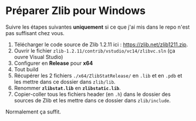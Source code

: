 # Préparer Zlib pour Windows

Suivre les étapes suivantes **uniquement** si ce que j'ai mis dans le repo n'est pas suffisant chez vous.

1. Télécharger le code source de Zlib 1.2.11 ici : https://zlib.net/zlib1211.zip.
2. Ouvrir le fichier `zlib-1.2.11/contrib/vstudio/vc14/zlibvc.sln` (ça ouvre Visual Studio)
3. Configurer en **Release** pour **x64**
4. Tout build
5. Récupérer les 2 fichiers `./x64/ZlibStatRelease/` en `.lib` et en `.pdb` et les mettre dans ce dossier dans `zlib/lib`. 
6. Renommer **`zlibstat.lib`** en **`zlibstatic.lib`**.
7. Copier-coller tous les fichiers header (en `.h`) dans le dossier des sources de Zlib et les mettre dans ce dossier dans `zlib/include`. 

Normalement ça suffit. 
